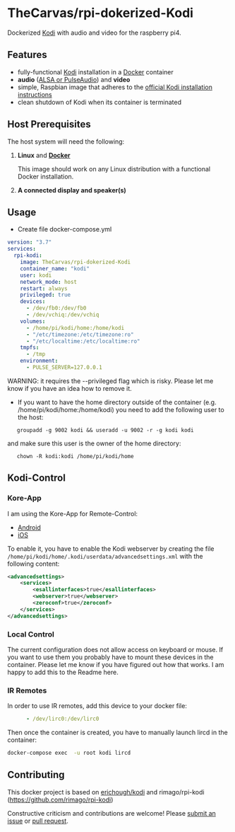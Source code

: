 # TheCarvas/rpi-dokerized-Kodi

Dockerized [Kodi](https://kodi.tv/) with audio and video for the raspberry pi4.



## Features

* fully-functional [Kodi](https://kodi.tv/) installation in a [Docker](https://www.docker.com/) container
* **audio** ([ALSA or PulseAudio](https://kodi.wiki/view/Linux_audio)) and **video**
* simple, Raspbian image that adheres to the [official Kodi installation instructions](https://kodi.wiki/view/HOW-TO:Install_Kodi_for_Linux#Installing_Kodi_on_Ubuntu-based_distributions)
* clean shutdown of Kodi when its container is terminated

## Host Prerequisites

The host system will need the following:

1. **Linux** and [**Docker**](https://www.docker.com)

   This image should work on any Linux distribution with a functional Docker installation.
   
2. **A connected display and speaker(s)**
       
## Usage
* Create file docker-compose.yml

```yml
version: "3.7"
services:
  rpi-kodi:
    image: TheCarvas/rpi-dokerized-Kodi
    container_name: "kodi"
    user: kodi
    network_mode: host
    restart: always
    privileged: true
    devices:
      - /dev/fb0:/dev/fb0
      - /dev/vchiq:/dev/vchiq
    volumes:
      - /home/pi/kodi/home:/home/kodi
      - "/etc/timezone:/etc/timezone:ro"
      - "/etc/localtime:/etc/localtime:ro"
    tmpfs:
      - /tmp
    environment:
      - PULSE_SERVER=127.0.0.1
```
WARNING: it requires the --privileged flag which is risky. Please let me know if you have an idea how to remove it.

 * If you want to have the home directory outside of the container (e.g. /home/pi/kodi/home:/home/kodi) you need to add the following user to the host:

```
   groupadd -g 9002 kodi && useradd -u 9002 -r -g kodi kodi
```
   and make sure this user is the owner of the home directory:
```
   chown -R kodi:kodi /home/pi/kodi/home
```
   
## Kodi-Control
### Kore-App
I am using the Kore-App for Remote-Control:
 * [Android](https://play.google.com/store/apps/details?id=org.xbmc.kore&hl=de&gl=US)
 * [iOS](https://apps.apple.com/de/app/official-kodi-remote/id520480364)

To enable it, you have to enable the Kodi webserver by creating the file 
`/home/pi/kodi/home/.kodi/userdata/advancedsettings.xml` 
with the following content:
```xml
<advancedsettings>
    <services>
        <esallinterfaces>true</esallinterfaces>
        <webserver>true</webserver>
        <zeroconf>true</zeroconf>
    </services>
</advancedsettings>
```

### Local Control
The current configuration does not allow access on keyboard or mouse.
If you want to use them you probably have to mount these devices in the container.
Please let me know if you have figured out how that works.
I am happy to add this to the Readme here.

### IR Remotes
In order to use IR remotes, add this device to your docker file:

```yml
      - /dev/lirc0:/dev/lirc0
```

Then once the container is created, you have to manually launch lircd in the container:

```sh
docker-compose exec  -u root kodi lircd
```

## Contributing
This docker project is based on [erichough/kodi](https://github.com/ehough/docker-kodi) and rimago/rpi-kodi (https://github.com/rimago/rpi-kodi)

Constructive criticism and contributions are welcome! Please 
[submit an issue](https://github.com/TheCarvas/rpi-dokerized-Kodi/issues/new) or 
[pull request](https://github.com/TheCarvas/rpi-dokerized-Kodi/compare).
